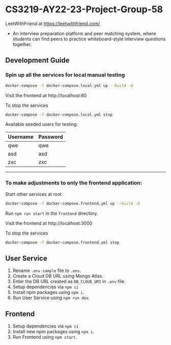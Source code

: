 # CS3219-AY22-23-Project-Group-58

LeetWithFriend at https://leetwithfriend.com/

- An interview preparation platform and peer matching system, where students can find peers to practice whiteboard-style interview questions together.

## Development Guide

### Spin up all the services for local manual testing

```bash
docker-compose -f docker-compose.local.yml up --build -d
```

Visit the frontend at http://localhost:80

To stop the services

```bash
docker-compose -f docker-compose.local.yml stop
```

Available seeded users for testing:

| Username | Password |
|----------|----------|
| qwe      | qwe      |
| asd      | asd      |
| zxc      | zxc      |

---

### To make adjustments to only the frontend application:

Start other services at root

```bash
docker-compose -f docker-compose.frontend.yml up --build -d
```

Run `npm run start` in the `frontend` directory.

Visit the frontend at http://localhost:3000

To stop the services

```bash
docker-compose -f docker-compose.frontend.yml stop
```

## User Service
1. Rename `.env.sample` file to `.env`.
1. Create a Cloud DB URL using Mongo Atlas.
1. Enter the DB URL created as `DB_CLOUD_URI` in `.env` file.
1. Setup dependencies via `npm ci`
1. Install npm packages using `npm i`.
1. Run User Service using `npm run dev`.

## Frontend
1. Setup dependencies via `npm ci`
1. Install new npm packages using `npm i`.
1. Run Frontend using `npm start`.
